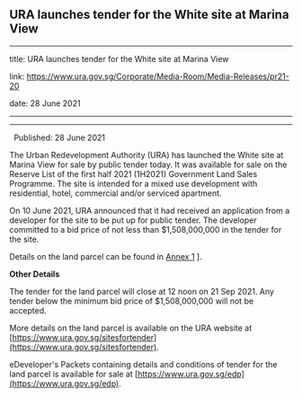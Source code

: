 ## URA launches tender for the White site at Marina View
---
title: URA launches tender for the White site at Marina View

link: https://www.ura.gov.sg/Corporate/Media-Room/Media-Releases/pr21-20

date: 28 June 2021

---

-----------------------------------------------------

  Published: 28 June 2021

The Urban Redevelopment Authority (URA) has launched the White site at Marina View for sale by public tender today. It was available for sale on the Reserve List of the first half 2021 (1H2021) Government Land Sales Programme. The site is intended for a mixed use development with residential, hotel, commercial and/or serviced apartment.

On 10 June 2021, URA announced that it had received an application from a developer for the site to be put up for public tender. The developer committed to a bid price of not less than $1,508,000,000 in the tender for the site.

Details on the land parcel can be found in [Annex 1](https://www.ura.gov.sg/-/media/Corporate/Media-Room/2021/Jun/pr21-20a.pdf) \].

**Other Details**

The tender for the land parcel will close at 12 noon on 21 Sep 2021. Any tender below the minimum bid price of $1,508,000,000 will not be accepted.

More details on the land parcel is available on the URA website at [https://www.ura.gov.sg/sitesfortender](https://www.ura.gov.sg/sitesfortender).

eDeveloper's Packets containing details and conditions of tender for the land parcel is available for sale at [https://www.ura.gov.sg/edp](https://www.ura.gov.sg/edp).